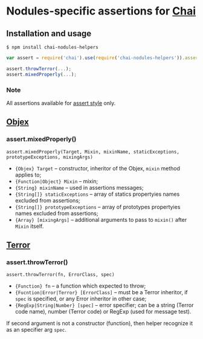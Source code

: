 # Nodules-specific assertions for [Chai](http://chaijs.com)

## Installation and usage

```console
$ npm install chai-nodules-helpers
```

```javascript
var assert = require('chai').use(require('chai-nodules-helpers')).assert;

assert.throwTerror(...);
assert.mixedProperly(...);
```

### Note

All assertions available for [assert style](http://chaijs.com/guide/styles/#assert-section) only.

## [Objex](https://github.com/nodules/objex)

### assert.mixedProperly()

`assert.mixedProperly(Target, Mixin, mixinName, staticExceptions, prototypeExceptions, mixingArgs)`

* `{Objex} Target` – constructor, inheritor of the Objex, `mixin` method applies to;
* `{Function|Object} Mixin` – mixin;
* `{String} mixinName` – used in assertions messages;
* `{String[]} staticExceptions` – array of statics propertyies names excluded from assertions;
* `{String[]} prototypeExceptions` – array of prototypes propertyies names excluded from assertions;
* `{Array} [mixingArgs]` – additional arguments to pass to `mixin()` after `Mixin` itself.

## [Terror](https://github.com/nodules/terror)

### assert.throwTerror()

`assert.throwTerror(fn, ErrorClass, spec)`

* `{Function} fn` – a function which expected to throw;
* `{Fucntion|Error|Terror} [ErrorClass]` – must be a Terror inheritor, if `spec` is specified, or any Error inheritor in other case;
* `{RegExp|String|Number} [spec]` – error specifier; can be a string (Terror code name), number (Terror code) or RegExp (used for message test).

If second argument is not a constructor (function), then helper recognize it as an specifier arg `spec`.
